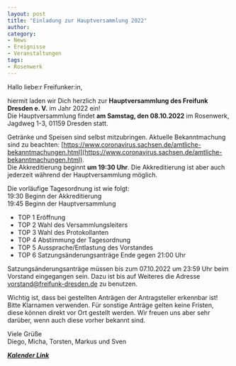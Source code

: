 ```yaml
---
layout: post
title: "Einladung zur Hauptversammlung 2022"
author: 
category:
- News
- Ereignisse
- Veranstaltungen
tags:
- Rosenwerk
---
```


Hallo liebe:r Freifunker:in,

hiermit laden wir Dich herzlich zur **Hauptversammlung des Freifunk Dresden e. V.** im Jahr 2022 ein!  
Die Hauptversammlung findet **am Samstag, den 08.10.2022** im Rosenwerk, Jagdweg 1-3, 01159 Dresden statt.

Getränke und Speisen sind selbst mitzubringen. Aktuelle Bekanntmachung sind zu beachten: [https://www.coronavirus.sachsen.de/amtliche-bekanntmachungen.html](https://www.coronavirus.sachsen.de/amtliche-bekanntmachungen.html).  
Die Akkreditierung beginnt **um 19:30 Uhr**. Die Akkreditierung ist aber auch jederzeit während der Hauptversammlung möglich.

Die vorläufige Tagesordnung ist wie folgt:  
19:30 Beginn der Akkreditierung  
19:45 Beginn der Hauptversammlung  
- TOP 1 Eröffnung
- TOP 2 Wahl des Versammlungsleiters
- TOP 3 Wahl des Protokollanten
- TOP 4 Abstimmung der Tagesordnung
- TOP 5 Aussprache/Entlastung des Vorstandes 
- TOP 6 Satzungsänderungsanträge
Ende gegen 21:00 Uhr

Satzungsänderungsanträge müssen bis zum 07.10.2022 um 23:59 Uhr beim Vorstand eingegangen sein. Dazu ist bis auf Weiteres die Adresse vorstand@freifunk-dresden.de zu benutzen.

Wichtig ist, dass bei gestellten Anträgen der Antragsteller erkennbar ist! Bitte Klarnamen verwenden. Für sonstige Anträge gelten keine Fristen, diese können direkt vor Ort gestellt werden. Wir freuen uns aber sehr darüber, wenn auch diese vorher bekannt sind.

Viele Grüße  
Diego, Micha, Torsten, Markus und Sven


[***Kalender Link***](https://mobilizon.envs.net/events/28d5e247-704b-4a4c-b398-461012adc524)
